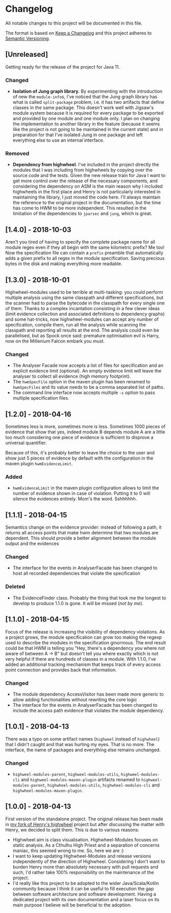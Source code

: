 # Changelog
All notable changes to this project will be documented in this file.

The format is based on [Keep a Changelog](http://keepachangelog.com/en/1.0.0/)
and this project adheres to [Semantic Versioning](http://semver.org/spec/v2.0.0.html).

## [Unreleased]
Getting ready for the release of the project for Java 11.

### Changed
- **Isolation of Jung graph library**. By experimenting with the introduction of new the `module-info`s, I've noticed
that the Jung graph library has what is called `split-package` problem, i.e. it has two artifacts that define classes
in the same package. This doesn't work well with Jigsaw's module system because it is required for every package to be
exported and provided by one module and one module only. I plan on changing the implementation to another library in
the feature (because it seems like the project is not going to be maintained in the current state) and in preparation
for that I've isolated Jung in one package and left everything else to use an internal interface.

### Removed
- **Dependency from highwheel**. I've included in the project directly the modules that I was including from highwheels by
copying over the source code and the tests. Given the new release train for Java I want to get more control over the
release of the necessary components, and considering the dependency on ASM is the main reason why I included highwheels
in the first place and Henry is not particularly interested in maintaining the library, I just moved the code here.
I'll always maintain the reference to the original project in the documentation, but the time has come to HWM to be
more independent. This resulted in the limitation of the dependencies to `jparsec` and `jung`, which is great.

## [1.4.0] - 2018-10-03

Aren't you tired of having to specify the complete package name for all module regex even if they all begin with the
same kilometric prefix? Me too! Now the specification file can contain a `prefix` preamble that automatically adds
a given prefix to all regex in the module specification. Saving precious bytes in the disk and making everything more
readable.

## [1.3.0] - 2018-10-01

Highwheel-modules used to be terrible at multi-tasking: you could perform multiple analysis using the same 
classpath and different specifications, but the scanner had to parse the bytecode in the classpath for every single one 
of them. Thanks to a complex incantation consisting in a few clever ideas (limit evidence collection and associated
definitions to dependency graphs) and some hat-tricks, now highwheel-modules can accept any number of specification,
compile them, run all the analysis while scanning the classpath and reporting all results at the end. The 
analysis could even be parallelised, but as Spock once said: premature optimisation evil is Harry, now on the 
Millenium Falcon embark you must.

### Changed

- The Analyser Facade now accepts a list of files for specification and an explicit evidence limit (optional).
An empty evidence limit will leave the analyser to collect all evidence (high memory footprint).
- The `hwmSpecFile` option in the maven plugin has been renamed to `hwmSpecFiles` and its value needs to be a comma
separated list of paths.
- The command line interface now accepts multiple `-s` option to pass multiple specification files.


## [1.2.0] - 2018-04-16

Sometimes less is more, sometimes more is less. Sometimes 1000 pieces of evidence that show that yes, indeed module B depends module A are a little too much considering one piece of evidence is sufficient to disprove a universal quantifier.

Because of this, it's probably better to leave the choice to the user and show just 5 pieces of evidence by default with the configuration in the maven plugin `hwmEvidenceLimit`.

### Added
- `hwmEvidenceLimit` in the maven plugin configuration allows to limit the number of evidence shown in case of violation. Putting it to 0 will silence the evidences entirely. Mom's the word. Sshhhhhh.

## [1.1.1] - 2018-04-15
Semantics change on the evidence provider: instead of following a path, it returns all access points that make hwm 
determine that two modules are dependent. This should provide a better alignment between the module output and the 
evidences

### Changed
- The interface for the events in AnalyserFacade has been changed to host all recorded dependencies that violate the
specification

### Deleted
- The EvidenceFinder class. Probably the thing that took me the longest to develop to produce 1.1.0 is gone. It will be
missed (*not by me*).

## [1.1.0] - 2018-04-15
Focus of the release is increasing the visibility of dependency violations. As a project grows, the module 
specification can grow too making the regexp used to describe the modules in the specification ginormous. The end result
could be that HWM is telling you "Hey, there's a dependency you where not aware of between A -> B" but doesn't tell you 
where exactly which is not very helpful if there are hundreds of classes in a module. With 1.1.0, I've added an 
additional tracking mechanism that keeps track of every access point connection and provides back that information.

### Changed

- The module dependency AccessVisitor has been made more generic to allow adding functionalities without rewriting the 
core logic
- The interface for the events in AnalyserFacade has been changed to include the access path evidence that violates the 
module dependency. 


## [1.0.1] - 2018-04-13

There was a typo on some artifact names (`highweel` instead of `highwheel`) that I didn't caught and that was hurting
my eyes. That is no more. The interface, the name of  packages and everything else remains unchanged.

### Changed

- `highweel-modules-parent`, `highweel-modules-utils`, `highweel-modules-cli` and `highweel-modules-maven-plugin` 
artifacts renamed to `highweel-modules-parent`, `highwheel-modules-utils`, `highwheel-modules-cli` and 
`highwheel-modules-maven-plugin`.

## [1.0.0] - 2018-04-13

First version of the standalone project. The original release has been made in 
[my fork of Henry's highwheel](https://github.com/fburato/highwheel) project but after discussing the matter with Henry,
we decided to split them. This is due to various reasons:

- Highwheel aim is class visualisation. Highwheel-Modules focuses on static analysis. As a Cthulhu High Priest and a 
separation of concerns maniac, this seemed wrong to me. So, here we are :)
- I want to keep updating Highwheel-Modules and release versions independently of the direction of Highwheel. 
Considering I don't want to burden Henry more than absolutely necessary with pull requests and such, I'd rather take 
100% responsibility on the maintenance of the project.
- I'd really like this project to be adopted to the wider Java/Scala/Kotlin community because I think it can be useful 
to fill execution the gap between software architecture and software development. Having a dedicated project with its 
own documentation and a laser focus on its main purpose I believe will be beneficial to the adoption.
